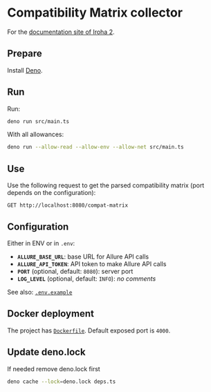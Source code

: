 # Compatibility Matrix collector

For the
[documentation site of Iroha 2](https://github.com/hyperledger/iroha-2-docs).

## Prepare

Install [Deno](https://deno.land/manual@v1.35.1/getting_started/installation).

## Run

Run:

```bash
deno run src/main.ts
```

With all allowances:

```bash
deno run --allow-read --allow-env --allow-net src/main.ts
```

## Use

Use the following request to get the parsed compatibility matrix (port depends
on the configuration):

```http request
GET http://localhost:8080/compat-matrix
```

## Configuration

Either in ENV or in `.env`:

- **`ALLURE_BASE_URL`**: base URL for Allure API calls
- **`ALLURE_API_TOKEN`**: API token to make Allure API calls
- **`PORT`** (optional, default: `8080`): server port
- **`LOG_LEVEL`** (optional, default: `INFO`): _no comments_

See also: [`.env.example`](./.env.example)

## Docker deployment

The project has [`Dockerfile`](./Dockerfile). Default exposed port is `4000`.

## Update deno.lock

If needed remove deno.lock first
```bash
deno cache --lock=deno.lock deps.ts
```